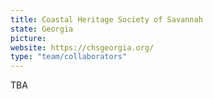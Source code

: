 ```yaml
---
title: Coastal Heritage Society of Savannah
state: Georgia
picture:
website: https://chsgeorgia.org/
type: "team/collaborators"
---
```


TBA
